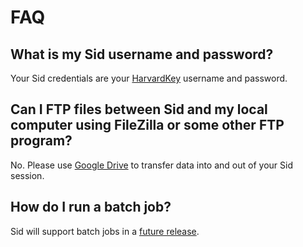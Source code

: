 # FAQ

## What is my Sid username and password?

Your Sid credentials are your [HarvardKey](https://key.harvard.edu) username and password.

## Can I FTP files between Sid and my local computer using FileZilla or some other FTP program?

No.  Please use [Google Drive](http://drive.google.com) to transfer data into and out of your Sid session.

## How do I run a batch job?

Sid will support batch jobs in a [future release](https://github.com/hmdc/sid/issues?utf8=✓&q=is%3Aissue+is%3Aopen++batch).





